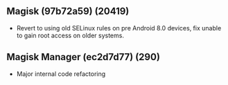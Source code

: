 ## Magisk (97b72a59) (20419)
- Revert to using old SELinux rules on pre Android 8.0 devices,
fix unable to gain root access on older systems.

## Magisk Manager (ec2d7d77) (290)
- Major internal code refactoring
